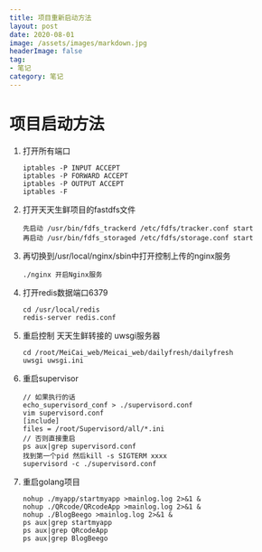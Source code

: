 ```yaml
---
title: 项目重新启动方法
layout: post
date: 2020-08-01
image: /assets/images/markdown.jpg
headerImage: false
tag:
- 笔记
category: 笔记
---
```


# 项目启动方法


1. 打开所有端口    

	```
	iptables -P INPUT ACCEPT
	iptables -P FORWARD ACCEPT
	iptables -P OUTPUT ACCEPT
	iptables -F
	```
	
2. 打开天天生鲜项目的fastdfs文件   

	```	
	先启动 /usr/bin/fdfs_trackerd /etc/fdfs/tracker.conf start  
	再启动 /usr/bin/fdfs_storaged /etc/fdfs/storage.conf start   
	```

3. 再切换到/usr/local/nginx/sbin中打开控制上传的nginx服务  

	```
	./nginx 开启Nginx服务  
	```

4. 打开redis数据端口6379    

	```
	cd /usr/local/redis    
	redis-server redis.conf    
	```

5. 重启控制 天天生鲜转接的 uwsgi服务器  

	```
	cd /root/MeiCai_web/Meicai_web/dailyfresh/dailyfresh    
	uwsgi uwsgi.ini  
	``` 

6. 重启supervisor     

	```
	// 如果执行的话
	echo_supervisord_conf > ./supervisord.conf  
	vim supervisord.conf  
	[include]
	files = /root/Supervisord/all/*.ini
	// 否则直接重启
	ps aux|grep supervisord.conf 
	找到第一个pid 然后kill -s SIGTERM xxxx
	supervisord -c ./supervisord.conf 
	
	```

7. 重启golang项目

	``` golang
	nohup ./myapp/startmyapp >mainlog.log 2>&1 & 
	nohup ./QRcode/QRcodeApp >mainlog.log 2>&1 & 
	nohup ./BlogBeego >mainlog.log 2>&1 &
	ps aux|grep startmyapp
	ps aux|grep QRcodeApp
	ps aux|grep BlogBeego
	```


